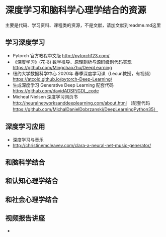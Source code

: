 # 深度学习和脑科学心理学结合的资源
主要是代码、学习资料、课程类的资源，不是文献，请加文献到readme.md这里

## 学习深度学习 
* Pytorch 官方教程中文版 http://pytorch123.com/
* 《深度学习》(花书) 数学推导、原理剖析与源码级别代码实现 https://github.com/MingchaoZhu/DeepLearning
* 纽约大学数据科学中心 2020年 春季深度学习课（Lecun教授，有视频）https://atcold.github.io/pytorch-Deep-Learning/
* 生成深度学习 Generative Deep Learning 配套代码 https://github.com/davidADSP/GDL_code
* Micheal Nielsen 深度学习网页书 http://neuralnetworksanddeeplearning.com/about.html （配套代码 https://github.com/MichalDanielDobrzanski/DeepLearningPython35）

## 深度学习应用
* 深度学习与音乐
 * http://christinemcleavey.com/clara-a-neural-net-music-generator/

## 和脑科学结合

## 和认知心理学结合

## 和社会心理学结合 



## 视频报告讲座 
* 
